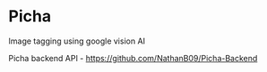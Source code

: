 # Picha
Image tagging using google vision AI

Picha backend API - https://github.com/NathanB09/Picha-Backend
